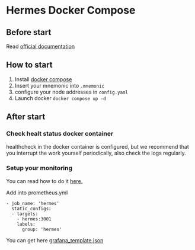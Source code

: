 # Hermes Docker Compose 

## Before start
Read [official documentation](https://hermes.informal.systems)

## How to start
1. Install [docker compose](https://docs.docker.com/engine/install/ubuntu/)
1. Insert your mnemonic into `.mnemonic`
2. configure your node addresses in `config.yaml`
3. Launch docker `docker compose up -d`

## After start
### Check healt status docker container
healthcheck in the docker container is configured, but we recommend that you interrupt the work yourself periodically, also check the logs regularly. 

### Setup your monitoring 

You can read how to do it [here.](https://hermes.informal.systems/tutorials/production/index.html)

Add into prometheus.yml 

```
- job_name: 'hermes'
  static_configs:
  - targets:
    - hermes:3001
    labels:
      group: 'hermes'
```

You can get here [grafana_template.json](https://hermes.informal.systems/assets/grafana_template.json)